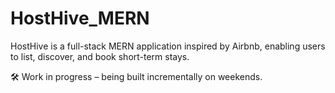 # HostHive_MERN
HostHive is a full-stack MERN application inspired by Airbnb, enabling users to list, discover, and book short-term stays.

🛠️ Work in progress – being built incrementally on weekends.

